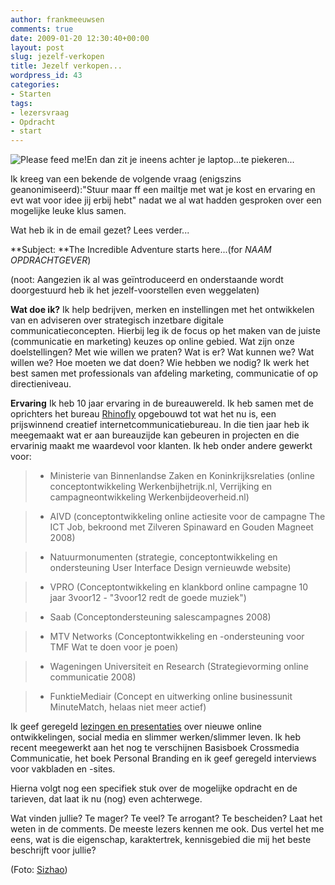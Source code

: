 ```yaml
---
author: frankmeeuwsen
comments: true
date: 2009-01-20 12:30:40+00:00
layout: post
slug: jezelf-verkopen
title: Jezelf verkopen...
wordpress_id: 43
categories:
- Starten
tags:
- lezersvraag
- Opdracht
- start
---
```


![Please feed me!](http://incredibleadventure.nl/wp-content/uploadimages/feedme-150x150.png)En dan zit je ineens achter je laptop...te piekeren...

Ik kreeg van een bekende de volgende vraag (enigszins geanonimiseerd):"Stuur maar ff een mailtje met wat je kost en ervaring en evt wat voor idee jij erbij hebt" nadat we al wat hadden gesproken over een mogelijke leuke klus samen.

Wat heb ik in de email gezet? Lees verder...
<!-- more -->



**Subject: **The Incredible Adventure starts here...(for *NAAM OPDRACHTGEVER*)

(noot: Aangezien ik al was geïntroduceerd en onderstaande wordt doorgestuurd heb ik het jezelf-voorstellen even weggelaten)

**Wat doe ik?**
Ik help bedrijven, merken en instellingen met het ontwikkelen van en adviseren over strategisch inzetbare digitale communicatieconcepten. Hierbij leg ik de focus op het maken van de juiste (communicatie en marketing) keuzes op online gebied. Wat zijn onze doelstellingen? Met wie willen we praten? Wat is er? Wat kunnen we? Wat willen we? Hoe moeten we dat doen? Wie hebben we nodig? Ik werk het best samen met professionals van afdeling marketing, communicatie of op directieniveau.

**Ervaring**
Ik heb 10 jaar ervaring in de bureauwereld. Ik heb samen met de oprichters het bureau [Rhinofly](http://www.rhinofly.nl) opgebouwd tot wat het nu is, een prijswinnend creatief internetcommunicatiebureau. In die tien jaar heb ik meegemaakt wat er aan bureauzijde kan gebeuren in projecten en die ervarinig maakt me waardevol voor klanten.
Ik heb onder andere gewerkt voor:

> 
> 
	
>   * Ministerie van Binnenlandse Zaken en Koninkrijksrelaties (online conceptontwikkeling Werkenbijhetrijk.nl, Verrijking en campagneontwikkeling Werkenbijdeoverheid.nl)
> 
	
>   * AIVD (conceptontwikkeling online actiesite voor de campagne The ICT Job, bekroond met Zilveren Spinaward en Gouden Magneet 2008)
> 
	
>   * Natuurmonumenten (strategie, conceptontwikkeling en ondersteuning User Interface Design vernieuwde website)
> 
	
>   * VPRO (Conceptontwikkeling en klankbord online campagne 10 jaar 3voor12 - "3voor12 redt de goede muziek")
> 
	
>   * Saab (Conceptondersteuning salescampagnes 2008)
> 
	
>   * MTV Networks (Conceptontwikkeling en -ondersteuning voor TMF Wat te doen voor je poen)
> 
	
>   * Wageningen Universiteit en Research (Strategievorming online communicatie 2008)
> 
	
>   * FunktieMediair (Concept en uitwerking online businessunit MinuteMatch, helaas niet meer actief)
> 

Ik geef geregeld [lezingen en presentaties](http://thenextspeaker.com/sprekers/frank-meeuwsen/) over nieuwe online ontwikkelingen, social media en slimmer werken/slimmer leven. Ik heb recent meegewerkt aan het nog te verschijnen Basisboek Crossmedia Communicatie, het boek Personal Branding en ik geef geregeld interviews voor vakbladen en -sites.


Hierna volgt nog een specifiek stuk over de mogelijke opdracht en de tarieven, dat laat ik nu (nog) even achterwege.

Wat vinden jullie? Te mager? Te veel? Te arrogant? Te bescheiden? Laat het weten in de comments. De meeste lezers kennen me ook. Dus vertel het me eens, wat is die eigenschap, karaktertrek, kennisgebied die mij het beste beschrijft voor jullie?

(Foto: [Sizhao](http://www.flickr.com/photos/shizhao/2415645623/))

